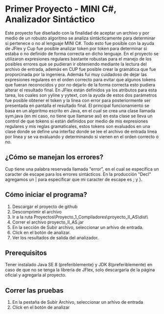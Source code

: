 # Primer Proyecto - MINI C#, Analizador Sintáctico

Este proyecto fue diseñado con la finalidad de aceptar un archivo y por medio de un robusto algoritmo se analiza sintácticamente para determinar
si pertenece o no al lenguaje MINI C#. Todo esto fue posible con la ayuda de JFlex y Cup fue posible analizar token por token para determinar
si estaba o no definido de forma correcta en dicho lenguaje. En el proyecto se utilizaron expresiones regulares bastante robustas para el manejo
de los posibles errores que se pudieran ir obteniendo mediante la lectura del archivo de entrada, además en CUP fue posible crear la gramática
que fue proporcinada por la ingeniera. Además fui muy cuidadoso de dejar las expresiones regulares en el orden correcto para evitar que algunos
tokens que fueran reconocidos y por no dejarlo de la forma correcta esto pudiera alterar el resultado final. En JFlex están definidos ya los atributos
para esta tarea, los cuales son yyline y yytext, con la ayuda de estos dos parámetros fue posible obtener el token y la línea con error para
posteriormente ser presentada en pantalla el resultado final. El principal
funcionamiento se basa en un algoritmo escrito en Java, en el cual se crea una clase llamada sym.java (en mi caso, no tiene que llamarse así)
en esta clase se lleva un control de que tokens si están definidos por medio de mis expresiones regulares y mis reglas gramaticales, estos tokens son evaluados en una
clase donde se define una interfaz donde se lee el archivo de entrada línea por línea y se va evaluando y determinando si vienen en el orden correcto o no.

## ¿Cómo se manejan los errores?

Cup tiene una palabra reservada llamada "error", en el cual se especifica un caracter de escape para los errores sintácticos. En la producción "Decl" agregamos un | para
especificar que mi caracter de escape es ; y }.

## Cómo iniciar el programa?

1. Descargar el proyecto de github
2. Descomprimir el archivo
3. Ir a la ruta Proyectos\Proyecto_1_Compiladores\proyecto_II_AS\dist\
4. Correr el archivo proyecto_II_AS.jar
5. En la sección de Subir archivo, seleccionar un arhivo de entrada.
6. Click en el botón de analizar.
7. Ver los resultados de salida del analizador.

## Prerequisitos

Tener instalado Java SE 8 (preferiblemente) y JDK 8(preferiblemente) en caso de que no se tenga la librería de JFlex, solo
descargarla de la página oficial y agregarla al proyecto.

## Correr las pruebas

1. En la pestaña de Subir Archivo, seleccionar un arhivo de entrada
2. Click en el botón de analizar  
